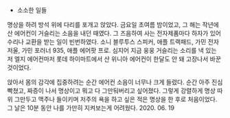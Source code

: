 * 소소한 일들

명상을 하려 방석 위에 다리를 포개고 앉았다. 금요일 초여름 밤이었고, 그 해는 작년에 산 에어컨이 거슬리는 소음을 내던 때였다. 그 즈음하여 사는 전자제품마다 하자가 있어 수리나 교환을 받는 일이 빈번하였다. 소니 블루투스 스피커, 애플 트랙패드, 가민 전자저울, 가민 포러너 935, 애플 에어팟 프로. 심지어 지금 웅웅 거슬리는 소리를 낵 있는 저 엘지 에어컨마저 롯데 하이마트에서 산 위니아 에어컨이 한달도 안 돼 고장나서 바꾼 것이었다. 

앉아서 몸의 감각에 집중하려는 순간 에어컨 소음이 너무나 크게 들렸다. 순간 아주 진심 빡쳤고, 짜증이 나서 명상이고 뭐고 다 그만둬버리고 싶어졌다. 그렇게 강렬하게 명상 따위 그만두고 맥주나 들이키며 저주의 욕을 하고 싶은 적은 명상을 한 후로 처음이었다. 그 날은 10분 동안 나를 가만히 지켜보는게 어려웠다. 
2020. 06. 19
